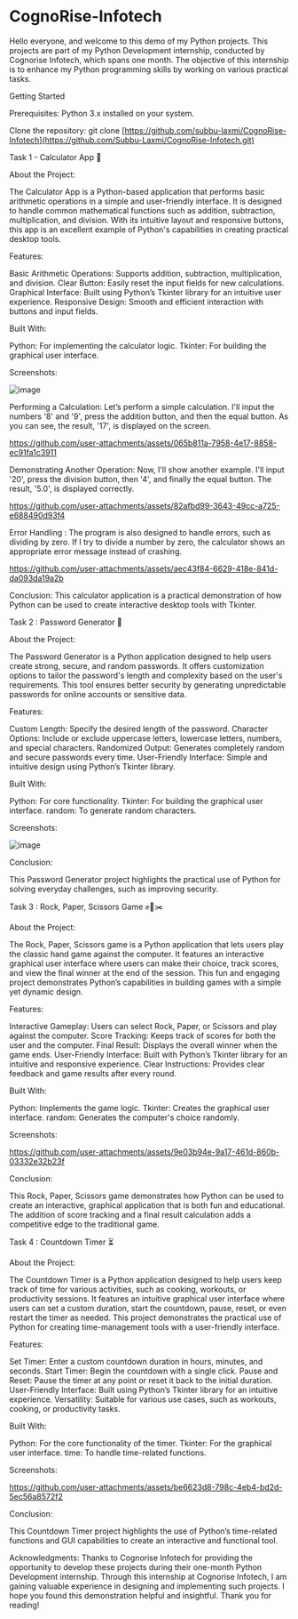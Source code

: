 # CognoRise-Infotech

Hello everyone, and welcome to this demo of my Python projects. This projects are part of my Python Development internship, conducted by Cognorise Infotech, which spans one month. The objective of this internship is to enhance my Python programming skills by working on various practical tasks.

Getting Started

Prerequisites:
Python 3.x installed on your system.

Clone the repository:
git clone [https://github.com/subbu-laxmi/CognoRise-Infotech](https://github.com/Subbu-Laxmi/CognoRise-Infotech.git)


Task 1 - Calculator App 🧮

About the Project:

The Calculator App is a Python-based application that performs basic arithmetic operations in a simple and user-friendly interface. It is designed to handle common mathematical functions such as addition, subtraction, multiplication, and division. With its intuitive layout and responsive buttons, this app is an excellent example of Python's capabilities in creating practical desktop tools.

Features:

Basic Arithmetic Operations: Supports addition, subtraction, multiplication, and division.
Clear Button: Easily reset the input fields for new calculations.
Graphical Interface: Built using Python’s Tkinter library for an intuitive user experience.
Responsive Design: Smooth and efficient interaction with buttons and input fields.

Built With:

Python: For implementing the calculator logic.
Tkinter: For building the graphical user interface.

Screenshots:


![image](https://github.com/user-attachments/assets/0aa8adae-b602-4012-848e-afa42ce506e4)

Performing a Calculation: Let’s perform a simple calculation. I'll input the numbers '8' and '9', press the addition button, and then the equal button. As you can see, the result, '17', is displayed on the screen.



https://github.com/user-attachments/assets/065b811a-7958-4e17-8858-ec91fa1c3911



Demonstrating Another Operation: Now, I'll show another example. I'll input '20', press the division button, then '4', and finally the equal button. The result, '5.0', is displayed correctly.



https://github.com/user-attachments/assets/82afbd99-3643-49cc-a725-e688490d93f4



Error Handling : The program is also designed to handle errors, such as dividing by zero. If I try to divide a number by zero, the calculator shows an appropriate error message instead of crashing.



https://github.com/user-attachments/assets/aec43f84-6629-418e-841d-da093da19a2b



Conclusion: This calculator application is a practical demonstration of how Python can be used to create interactive desktop tools with Tkinter. 


Task 2 : Password Generator 🔐

About the Project:

The Password Generator is a Python application designed to help users create strong, secure, and random passwords. It offers customization options to tailor the password's length and complexity based on the user's requirements. This tool ensures better security by generating unpredictable passwords for online accounts or sensitive data.

Features:

Custom Length: Specify the desired length of the password.
Character Options: Include or exclude uppercase letters, lowercase letters, numbers, and special characters.
Randomized Output: Generates completely random and secure passwords every time.
User-Friendly Interface: Simple and intuitive design using Python’s Tkinter library.

Built With:

Python: For core functionality.
Tkinter: For building the graphical user interface.
random: To generate random characters.

Screenshots:

![image](https://github.com/user-attachments/assets/98bb4cdf-5448-428c-b892-2f146c33c6a9)



Conclusion: 

This Password Generator project highlights the practical use of Python for solving everyday challenges, such as improving security.


Task 3 : Rock, Paper, Scissors Game ✊📄✂️

About the Project:

The Rock, Paper, Scissors game is a Python application that lets users play the classic hand game against the computer. It features an interactive graphical user interface where users can make their choice, track scores, and view the final winner at the end of the session. This fun and engaging project demonstrates Python’s capabilities in building games with a simple yet dynamic design.

Features:

Interactive Gameplay: Users can select Rock, Paper, or Scissors and play against the computer.
Score Tracking: Keeps track of scores for both the user and the computer.
Final Result: Displays the overall winner when the game ends.
User-Friendly Interface: Built with Python’s Tkinter library for an intuitive and responsive experience.
Clear Instructions: Provides clear feedback and game results after every round.

Built With:

Python: Implements the game logic.
Tkinter: Creates the graphical user interface.
random: Generates the computer's choice randomly.

Screenshots:


https://github.com/user-attachments/assets/9e03b94e-9a17-461d-860b-03332e32b23f



Conclusion: 

This Rock, Paper, Scissors game demonstrates how Python can be used to create an interactive, graphical application that is both fun and educational. The addition of score tracking and a final result calculation adds a competitive edge to the traditional game.


Task 4 : Countdown Timer ⏳

About the Project:

The Countdown Timer is a Python application designed to help users keep track of time for various activities, such as cooking, workouts, or productivity sessions. It features an intuitive graphical user interface where users can set a custom duration, start the countdown, pause, reset, or even restart the timer as needed. This project demonstrates the practical use of Python for creating time-management tools with a user-friendly interface.

Features:

Set Timer: Enter a custom countdown duration in hours, minutes, and seconds.
Start Timer: Begin the countdown with a single click.
Pause and Reset: Pause the timer at any point or reset it back to the initial duration.
User-Friendly Interface: Built using Python’s Tkinter library for an intuitive experience.
Versatility: Suitable for various use cases, such as workouts, cooking, or productivity tasks.

Built With:

Python: For the core functionality of the timer.
Tkinter: For the graphical user interface.
time: To handle time-related functions.

Screenshots:



https://github.com/user-attachments/assets/be6623d8-798c-4eb4-bd2d-5ec56a8572f2


Conclusion: 

This Countdown Timer project highlights the use of Python’s time-related functions and GUI capabilities to create an interactive and functional tool.


Acknowledgments:
Thanks to Cognorise Infotech for providing the opportunity to develop these projects during their one-month Python Development internship.
Through this internship at Cognorise Infotech, I am gaining valuable experience in designing and implementing such projects. I hope you found this demonstration helpful and insightful. Thank you for reading!
